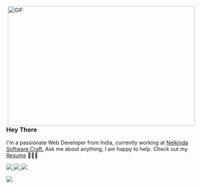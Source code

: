 <img align="right" alt="GIF" src="https://github.com/abhisheknaiidu/abhisheknaiidu/blob/master/code.gif?raw=true" width="500" height="320" />
  
### Hey There 

I'm a passionate  Web Developer from India, currently working at [Nelkinda Software Craft.](https://nelkinda.com/) Ask me about anything, I am happy to help. Check out my 
 [Resume](https://bhaveshsalunke.s3.ap-south-1.amazonaws.com/Bhavesh_SDE_Resume.pdf) 👨🏽‍💻 <br/>
 
<a href="https://twitter.com/SalunkeBhavesh">
    <img src="https://img.shields.io/badge/-Twitter-%2300acee">
</a>
<a href="https://open.spotify.com/user/6u9trz3wakomlkiftnsf713yc">
    <img src="https://img.shields.io/badge/-Spotify-%231DB954">
</a>
<a href="https://www.linkedin.com/in/bhaveshsalunke/">
    <img src="https://img.shields.io/badge/-LinkedIn-%230072b1">
</a>

![](https://visitor-badge.glitch.me/badge?page_id=BhaveshSalunke.BhaveshSalunke)
<br/>
<br/>
